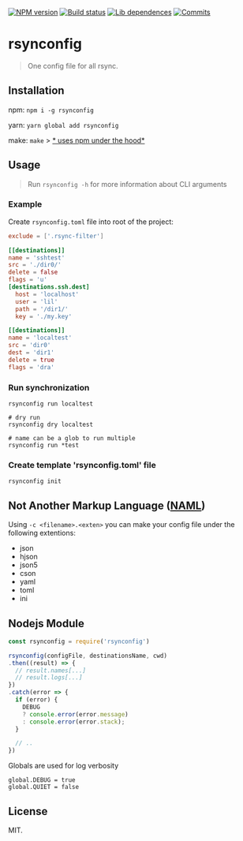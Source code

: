 [![NPM version][npm-image]][npm-url]
[![Build status][travis-image]][travis-url]
[![Lib dependences][libraries-dep-image]][libraries-dep-url]
[![Commits][gh-commits-image]][gh-commits-url]

# rsynconfig

> One config file for all rsync.

## Installation

npm: `npm i -g rsynconfig`

yarn: `yarn global add rsynconfig`

make: `make` > [* uses npm under the hood*](https://github.com/lil5/rsynconfig/blob/master/Makefile)

## Usage

> Run `rsynconfig -h` for more information about CLI arguments

### Example

Create `rsynconfig.toml` file into root of the project:

```toml
exclude = ['.rsync-filter']

[[destinations]]
name = 'sshtest'
src = './dir0/'
delete = false
flags = 'u'
[destinations.ssh.dest]
  host = 'localhost'
  user = 'lil'
  path = '/dir1/'
  key = './my.key'

[[destinations]]
name = 'localtest'
src = 'dir0'
dest = 'dir1'
delete = true
flags = 'dra'
```

### Run synchronization

```shell
rsynconfig run localtest

# dry run
rsynconfig dry localtest

# name can be a glob to run multiple
rsynconfig run *test
```

### Create template 'rsynconfig.toml' file

```shell
rsynconfig init
```

## Not Another Markup Language (__[NAML](https://github.com/MarkTiedemann/naml)__)

Using `-c <filename>.<exten>` you can make your config file under the following extentions:
* json
* hjson
* json5
* cson
* yaml
* toml
* ini

## Nodejs Module

```javascript
const rsynconfig = require('rsynconfig')

rsynconfig(configFile, destinationsName, cwd)
.then((result) => {
  // result.names[...]
  // result.logs[...]
})
.catch(error => {
  if (error) {
    DEBUG
    ? console.error(error.message)
    : console.error(error.stack);
  }

  // ..
})
```

Globals are used for log verbosity
```
global.DEBUG = true
global.QUIET = false
```


## License

MIT.

[npm-image]: https://img.shields.io/npm/v/rsynconfig.svg
[npm-url]: https://www.npmjs.com/package/rsynconfig
[travis-image]: https://img.shields.io/travis/lil5/rsynconfig/master.svg
[travis-url]: https://travis-ci.org/lil5/rsynconfig
[libraries-dep-image]: https://img.shields.io/librariesio/github/lil5/rsynconfig.svg
[libraries-dep-url]: https://libraries.io/github/lil5/rsynconfig#dependencies
[gh-commits-image]: https://img.shields.io/github/last-commit/lil5/rsynconfig.svg
[gh-commits-url]: https://github.com/lil5/rsynconfig/commits/master

